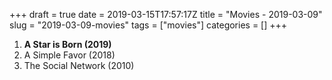 +++
draft = true
date = 2019-03-15T17:57:17Z
title = "Movies - 2019-03-09"
slug = "2019-03-09-movies"
tags = ["movies"]
categories = []
+++

1. **A Star is Born (2019)**
1. A Simple Favor (2018)
1. The Social Network (2010)
